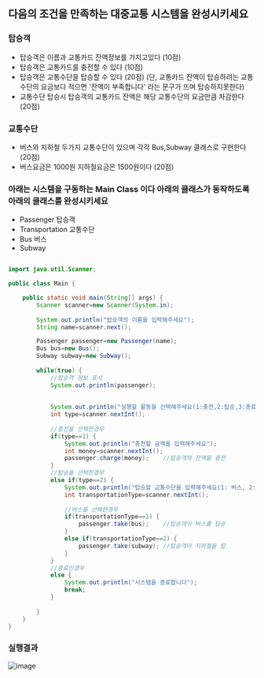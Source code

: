 
## 다음의 조건을 만족하는 대중교통 시스템을 완성시키세요

### 탑승객
- 탑승객은 이름과 교통카드 잔액정보를 가지고있다 (10점)
- 탑승객은 교통카드를 충전할 수 있다 (10점)
- 탑승객은 교통수단을 탑승할 수 있다 (20점)
(단, 교통카드 잔액이 탑승하려는 교통수단의 요금보다 적으면 '잔액이 부족합니다' 라는 문구가 뜨며 탑승하지못한다)
- 교통수단 탑승시 탑승객의 교통카드 잔액은 해당 교통수단의 요금만큼 차감한다 (20점)

### 교통수단
- 버스와 지하철 두가지 교통수단이 있으며 각각 Bus,Subway 클래스로 구현한다 (20점)
- 버스요금은 1000원 지하철요금은 1500원이다 (20점)




### 아래는 시스템을 구동하는 Main Class 이다 아래의 클래스가 동작하도록 아래의 클래스를 완성시키세요
- Passenger 탑승객
- Transportation 교통수단
- Bus 버스
- Subway 
``` java

import java.util.Scanner;

public class Main {

	public static void main(String[] args) {
		Scanner scanner=new Scanner(System.in);
		
		System.out.println("탑승객의 이름을 입력해주세요");
		String name=scanner.next();

		Passenger passenger=new Passenger(name);
		Bus bus=new Bus();
		Subway subway=new Subway();
		
		while(true) {
			//탑승객 정보 표시
			System.out.println(passenger);
			
			
			System.out.println("실행할 활동을 선택해주세요(1:충전,2:탑승,3:종료)");
			int type=scanner.nextInt();
			
			//충전을 선택한경우
			if(type==1) {
				System.out.println("충전할 금액을 입력해주세요");
				int money=scanner.nextInt();
				passenger.charge(money);	//탑승객의 잔액을 충전
			}
			//탑승을 선택한경우
			else if(type==2) {
				System.out.println("탑승할 교통수단을 입력해주세요(1: 버스, 2:지하철)");
				int transportationType=scanner.nextInt();
				
				//버스를 선택한경우
				if(transportationType==1) {
					passenger.take(bus);	//탑승객이 버스를 탑승
				}
				else if(transportationType==2) {
					passenger.take(subway);	//탑승객이 지하철을 탑
				}
			}
			//종료인경우
			else {
				System.out.println("시스템을 종료합니다");
				break;
			}
			
		}
	}
}
```

### 실행결과
![image](https://user-images.githubusercontent.com/21700482/173219868-4dec93f4-5730-4019-a2ce-01f0ad0ebd4e.png)
